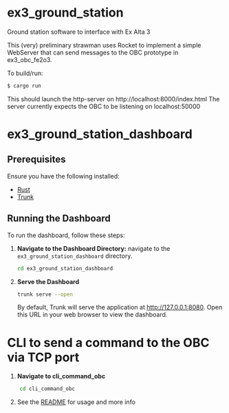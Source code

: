 # ex3_ground_station

Ground station software to interface with Ex Alta 3

This (very) preliminary strawman uses Rocket to implement a simple WebServer
that can send messages to the OBC prototype in ex3_obc_fe2o3.

To build/run:

```bash
$ cargo run
```

This should launch the http-server on http://localhost:8000/index.html
The server currently expects the OBC to be listening on localhost:50000

# ex3_ground_station_dashboard

## Prerequisites

Ensure you have the following installed:

-   [Rust](https://www.rust-lang.org/tools/install)
-   [Trunk](https://trunkrs.dev/#install)

## Running the Dashboard

To run the dashboard, follow these steps:

1. **Navigate to the Dashboard Directory:**
   navigate to the `ex3_ground_station_dashboard` directory.

    ```sh
    cd ex3_ground_station_dashboard
    ```

2. **Serve the Dashboard**
    ```sh
    trunk serve --open
    ```
    By default, Trunk will serve the application at http://127.0.0.1:8080. Open this URL in your web browser to view the dashboard.

# CLI to send a command to the OBC via TCP port

1. **Navigate to cli_command_obc** 

```sh
    cd cli_command_obc 
```

2. See the [README](./cli_command_obc/README.md) for usage and more info
